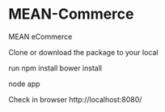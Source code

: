 # MEAN-Commerce
MEAN eCommerce

Clone or download the package to your local

run
npm install
bower install

node app

Check in browser http://localhost:8080/
